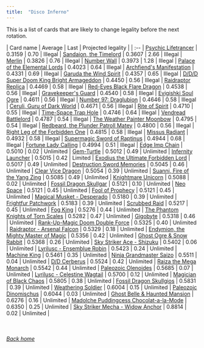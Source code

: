 ```yaml
---
title:  "Disco Inferno"
---
```


This is a list of cards that are likely to change legality before the next rotation.

| Card name | Average | Last | Projected legality |
| :-- |
[Psychic Lifetrancer](https://db.ygoprodeck.com/card/?search=Psychic%20Lifetrancer) | 0.3159 | 0.70 | Illegal |
[Sandaion, the Timelord](https://db.ygoprodeck.com/card/?search=Sandaion,%20the%20Timelord) | 0.3607 | 2.66 | Illegal |
[Merlin](https://db.ygoprodeck.com/card/?search=Merlin) | 0.3826 | 0.76 | Illegal |
[Number Wall](https://db.ygoprodeck.com/card/?search=Number%20Wall) | 0.3973 | 1.28 | Illegal |
[Palace of the Elemental Lords](https://db.ygoprodeck.com/card/?search=Palace%20of%20the%20Elemental%20Lords) | 0.4023 | 0.64 | Illegal |
[Archfiend's Manifestation](https://db.ygoprodeck.com/card/?search=Archfiend's%20Manifestation) | 0.4331 | 0.69 | Illegal |
[Garuda the Wind Spirit](https://db.ygoprodeck.com/card/?search=Garuda%20the%20Wind%20Spirit) | 0.4357 | 0.65 | Illegal |
[D/D/D Super Doom King Bright Armageddon](https://db.ygoprodeck.com/card/?search=D/D/D%20Super%20Doom%20King%20Bright%20Armageddon) | 0.4450 | 0.56 | Illegal |
[Raidraptor Replica](https://db.ygoprodeck.com/card/?search=Raidraptor%20Replica) | 0.4469 | 0.58 | Illegal |
[Red-Eyes Black Flare Dragon](https://db.ygoprodeck.com/card/?search=Red-Eyes%20Black%20Flare%20Dragon) | 0.4538 | 0.56 | Illegal |
[Gravekeeper's Guard](https://db.ygoprodeck.com/card/?search=Gravekeeper's%20Guard) | 0.4540 | 0.58 | Illegal |
[Evigishki Soul Ogre](https://db.ygoprodeck.com/card/?search=Evigishki%20Soul%20Ogre) | 0.4611 | 0.56 | Illegal |
[Number 97: Draglubion](https://db.ygoprodeck.com/card/?search=Number%2097:%20Draglubion) | 0.4646 | 0.58 | Illegal |
[Ceruli, Guru of Dark World](https://db.ygoprodeck.com/card/?search=Ceruli,%20Guru%20of%20Dark%20World) | 0.4671 | 0.56 | Illegal |
[Rite of Spirit](https://db.ygoprodeck.com/card/?search=Rite%20of%20Spirit) | 0.4710 | 0.55 | Illegal |
[Time-Space Trap Hole](https://db.ygoprodeck.com/card/?search=Time-Space%20Trap%20Hole) | 0.4746 | 0.64 | Illegal |
[Vendread Battlelord](https://db.ygoprodeck.com/card/?search=Vendread%20Battlelord) | 0.4787 | 0.54 | Illegal |
[The Weather Painter Moonbow](https://db.ygoprodeck.com/card/?search=The%20Weather%20Painter%20Moonbow) | 0.4795 | 0.54 | Illegal |
[Redbeard, the Plunder Patroll Matey](https://db.ygoprodeck.com/card/?search=Redbeard,%20the%20Plunder%20Patroll%20Matey) | 0.4800 | 0.56 | Illegal |
[Right Leg of the Forbidden One](https://db.ygoprodeck.com/card/?search=Right%20Leg%20of%20the%20Forbidden%20One) | 0.4815 | 0.58 | Illegal |
[Missus Radiant](https://db.ygoprodeck.com/card/?search=Missus%20Radiant) | 0.4932 | 0.58 | Illegal |
[Supermagic Sword of Raptinus](https://db.ygoprodeck.com/card/?search=Supermagic%20Sword%20of%20Raptinus) | 0.4944 | 0.68 | Illegal |
[Fortune Lady Calling](https://db.ygoprodeck.com/card/?search=Fortune%20Lady%20Calling) | 0.4994 | 0.51 | Illegal |
[Edge Imp Chain](https://db.ygoprodeck.com/card/?search=Edge%20Imp%20Chain) | 0.5010 | 0.02 | Unlimited |
[Gem-Turtle](https://db.ygoprodeck.com/card/?search=Gem-Turtle) | 0.5012 | 0.49 | Unlimited |
[Infernity Launcher](https://db.ygoprodeck.com/card/?search=Infernity%20Launcher) | 0.5015 | 0.42 | Limited |
[Exodius the Ultimate Forbidden Lord](https://db.ygoprodeck.com/card/?search=Exodius%20the%20Ultimate%20Forbidden%20Lord) | 0.5017 | 0.49 | Unlimited |
[Destruction Sword Memories](https://db.ygoprodeck.com/card/?search=Destruction%20Sword%20Memories) | 0.5045 | 0.46 | Unlimited |
[Clear Vice Dragon](https://db.ygoprodeck.com/card/?search=Clear%20Vice%20Dragon) | 0.5054 | 0.39 | Unlimited |
[Suanni, Fire of the Yang Zing](https://db.ygoprodeck.com/card/?search=Suanni,%20Fire%20of%20the%20Yang%20Zing) | 0.5085 | 0.49 | Unlimited |
[Knightmare Unicorn](https://db.ygoprodeck.com/card/?search=Knightmare%20Unicorn) | 0.5088 | 0.02 | Unlimited |
[Fossil Dragon Skullgar](https://db.ygoprodeck.com/card/?search=Fossil%20Dragon%20Skullgar) | 0.5121 | 0.10 | Unlimited |
[Neo Space](https://db.ygoprodeck.com/card/?search=Neo%20Space) | 0.5121 | 0.45 | Unlimited |
[Fool of Prophecy](https://db.ygoprodeck.com/card/?search=Fool%20of%20Prophecy) | 0.5121 | 0.45 | Unlimited |
[Magical Musket - Desperado](https://db.ygoprodeck.com/card/?search=Magical%20Musket%20-%20Desperado) | 0.5180 | 0.39 | Unlimited |
[Frightfur Patchwork](https://db.ygoprodeck.com/card/?search=Frightfur%20Patchwork) | 0.5183 | 0.39 | Unlimited |
[Scrubbed Raid](https://db.ygoprodeck.com/card/?search=Scrubbed%20Raid) | 0.5217 | 0.45 | Unlimited |
[Fog King](https://db.ygoprodeck.com/card/?search=Fog%20King) | 0.5276 | 0.44 | Unlimited |
[The Phantom Knights of Torn Scales](https://db.ygoprodeck.com/card/?search=The%20Phantom%20Knights%20of%20Torn%20Scales) | 0.5282 | 0.47 | Unlimited |
[Gigobyte](https://db.ygoprodeck.com/card/?search=Gigobyte) | 0.5318 | 0.46 | Unlimited |
[Rank-Up-Magic Doom Double Force](https://db.ygoprodeck.com/card/?search=Rank-Up-Magic%20Doom%20Double%20Force) | 0.5325 | 0.40 | Unlimited |
[Raidraptor - Arsenal Falcon](https://db.ygoprodeck.com/card/?search=Raidraptor%20-%20Arsenal%20Falcon) | 0.5329 | 0.18 | Unlimited |
[Endymion, the Mighty Master of Magic](https://db.ygoprodeck.com/card/?search=Endymion,%20the%20Mighty%20Master%20of%20Magic) | 0.5356 | 0.42 | Unlimited |
[Ghost Ogre & Snow Rabbit](https://db.ygoprodeck.com/card/?search=Ghost%20Ogre%20%26%20Snow%20Rabbit) | 0.5368 | 0.26 | Unlimited |
[Sky Striker Ace - Shizuku](https://db.ygoprodeck.com/card/?search=Sky%20Striker%20Ace%20-%20Shizuku) | 0.5402 | 0.06 | Unlimited |
[Lyrilusc - Ensemblue Robin](https://db.ygoprodeck.com/card/?search=Lyrilusc%20-%20Ensemblue%20Robin) | 0.5423 | 0.24 | Unlimited |
[Machine King](https://db.ygoprodeck.com/card/?search=Machine%20King) | 0.5461 | 0.35 | Unlimited |
[Ninja Grandmaster Saizo](https://db.ygoprodeck.com/card/?search=Ninja%20Grandmaster%20Saizo) | 0.5511 | 0.04 | Unlimited |
[D/D Cerberus](https://db.ygoprodeck.com/card/?search=D/D%20Cerberus) | 0.5524 | 0.42 | Unlimited |
[Raiza the Mega Monarch](https://db.ygoprodeck.com/card/?search=Raiza%20the%20Mega%20Monarch) | 0.5542 | 0.44 | Unlimited |
[Paleozoic Olenoides](https://db.ygoprodeck.com/card/?search=Paleozoic%20Olenoides) | 0.5685 | 0.07 | Unlimited |
[Lyrilusc - Celestine Wagtail](https://db.ygoprodeck.com/card/?search=Lyrilusc%20-%20Celestine%20Wagtail) | 0.5700 | 0.12 | Unlimited |
[Magician of Black Chaos](https://db.ygoprodeck.com/card/?search=Magician%20of%20Black%20Chaos) | 0.5805 | 0.38 | Unlimited |
[Fossil Dragon Skullgios](https://db.ygoprodeck.com/card/?search=Fossil%20Dragon%20Skullgios) | 0.5831 | 0.39 | Unlimited |
[Weathering Soldier](https://db.ygoprodeck.com/card/?search=Weathering%20Soldier) | 0.6004 | 0.15 | Unlimited |
[Paleozoic Dinomischus](https://db.ygoprodeck.com/card/?search=Paleozoic%20Dinomischus) | 0.6044 | 0.03 | Unlimited |
[Ghost Belle & Haunted Mansion](https://db.ygoprodeck.com/card/?search=Ghost%20Belle%20%26%20Haunted%20Mansion) | 0.6276 | 0.16 | Unlimited |
[Madolche Puddingcess Chocolat-a-la-Mode](https://db.ygoprodeck.com/card/?search=Madolche%20Puddingcess%20Chocolat-a-la-Mode) | 0.6350 | 0.25 | Unlimited |
[Sky Striker Mecha - Widow Anchor](https://db.ygoprodeck.com/card/?search=Sky%20Striker%20Mecha%20-%20Widow%20Anchor) | 0.8814 | 0.02 | Unlimited |

<br>

###### [Back home](index)